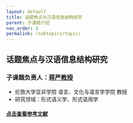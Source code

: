 ```yaml
---
layout: default
title: 话题焦点与汉语信息结构研究
parent: 子课题介绍
nav_order: 3
permalink: /subtopics/topic/
---
```


## 话题焦点与汉语信息结构研究

### 子课题负责人：[蒋严教授](https://www.soas.ac.uk/about/yan-jiang)
- 伦敦大学亚非学院 语言、文化与语言学学院 教授
- 研究领域：形式语义学、形式语用学

#### [点击查看参考文献](https://formalsemchinese.com/references-topic/)
